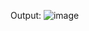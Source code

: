 Output:
![image](https://github.com/Jagtap2927/Task-using-Text-file/assets/107162121/119376e3-ff61-435a-9c3c-3b852202a7a6)
